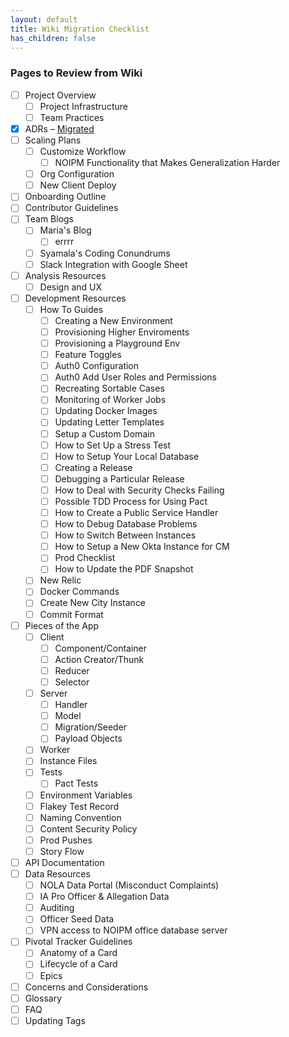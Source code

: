 ```yaml
---
layout: default
title: Wiki Migration Checklist
has_children: false
---
```


### Pages to Review from Wiki

- [ ] Project Overview
  - [ ] Project Infrastructure
  - [ ] Team Practices
- [x] ADRs – [Migrated](https://github.com/PublicDataWorks/complaint-manager/wiki/ADRs)
- [ ] Scaling Plans
  - [ ] Customize Workflow
    - [ ] NOIPM Functionality that Makes Generalization Harder
  - [ ] Org Configuration
  - [ ] New Client Deploy
- [ ] Onboarding Outline
- [ ] Contributor Guidelines
- [ ] Team Blogs
  - [ ] Maria's Blog
    - [ ] errrr
  - [ ] Syamala's Coding Conundrums
  - [ ] Slack Integration with Google Sheet
- [ ] Analysis Resources
  - [ ] Design and UX
- [ ] Development Resources
  - [ ] How To Guides
    - [ ] Creating a New Environment
    - [ ] Provisioning Higher Enviroments
    - [ ] Provisioning a Playground Env
    - [ ] Feature Toggles
    - [ ] Auth0 Configuration
    - [ ] Auth0 Add User Roles and Permissions
    - [ ] Recreating Sortable Cases
    - [ ] Monitoring of Worker Jobs
    - [ ] Updating Docker Images
    - [ ] Updating Letter Templates
    - [ ] Setup a Custom Domain
    - [ ] How to Set Up a Stress Test
    - [ ] How to Setup Your Local Database
    - [ ] Creating a Release
    - [ ] Debugging a Particular Release
    - [ ] How to Deal with Security Checks Failing
    - [ ] Possible TDD Process for Using Pact
    - [ ] How to Create a Public Service Handler
    - [ ] How to Debug Database Problems
    - [ ] How to Switch Between Instances
    - [ ] How to Setup a New Okta Instance for CM
    - [ ] Prod Checklist
    - [ ] How to Update the PDF Snapshot
  - [ ] New Relic
  - [ ] Docker Commands
  - [ ] Create New City Instance
  - [ ] Commit Format
- [ ] Pieces of the App
  - [ ] Client
    - [ ] Component/Container
    - [ ] Action Creator/Thunk
    - [ ] Reducer
    - [ ] Selector
  - [ ] Server
    - [ ] Handler
    - [ ] Model
    - [ ] Migration/Seeder
    - [ ] Payload Objects
  - [ ] Worker
  - [ ] Instance Files
  - [ ] Tests
    - [ ] Pact Tests
  - [ ] Environment Variables
  - [ ] Flakey Test Record
  - [ ] Naming Convention
  - [ ] Content Security Policy
  - [ ] Prod Pushes
  - [ ] Story Flow
- [ ] API Documentation
- [ ] Data Resources
  - [ ] NOLA Data Portal (Misconduct Complaints)
  - [ ] IA Pro Officer & Allegation Data
  - [ ] Auditing
  - [ ] Officer Seed Data
  - [ ] VPN access to NOIPM office database server
- [ ] Pivotal Tracker Guidelines
  - [ ] Anatomy of a Card
  - [ ] Lifecycle of a Card
  - [ ] Epics
- [ ] Concerns and Considerations
- [ ] Glossary
- [ ] FAQ
- [ ] Updating Tags

